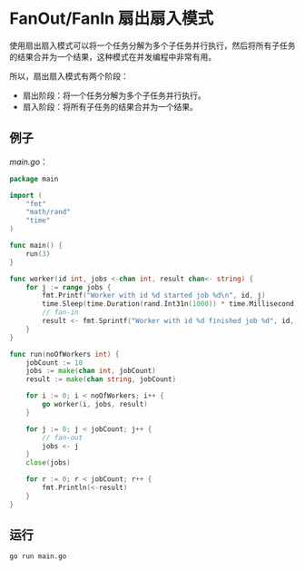 # FanOut/FanIn 扇出扇入模式

使用扇出扇入模式可以将一个任务分解为多个子任务并行执行，然后将所有子任务的结果合并为一个结果，这种模式在并发编程中非常有用。

所以，扇出扇入模式有两个阶段：

- 扇出阶段：将一个任务分解为多个子任务并行执行。
- 扇入阶段：将所有子任务的结果合并为一个结果。

## 例子

*main.go*：

```go
package main

import (
	"fmt"
	"math/rand"
	"time"
)

func main() {
	run(3)
}

func worker(id int, jobs <-chan int, result chan<- string) {
	for j := range jobs {
		fmt.Printf("Worker with id %d started job %d\n", id, j)
		time.Sleep(time.Duration(rand.Int31n(1000)) * time.Millisecond)
		// fan-in
		result <- fmt.Sprintf("Worker with id %d finished job %d", id, j)
	}
}

func run(noOfWorkers int) {
    jobCount := 10
	jobs := make(chan int, jobCount)
	result := make(chan string, jobCount)

	for i := 0; i < noOfWorkers; i++ {
		go worker(i, jobs, result)
	}

	for j := 0; j < jobCount; j++ {
		// fan-out
		jobs <- j
	}
	close(jobs)

	for r := 0; r < jobCount; r++ {
		fmt.Println(<-result)
	}
}
```

## 运行

```bash
go run main.go
```
